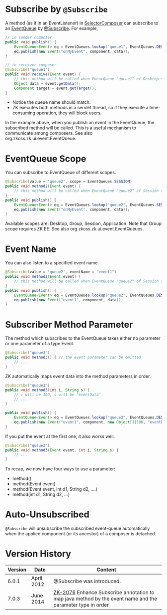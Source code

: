 # Subscribe by `@Subscribe`

A method (as if in an EventListener) in
[SelectorComposer](https://www.zkoss.org/javadoc/latest/zk/org/zkoss/zk/ui/select/SelectorComposer.html)
can subscribe to an [ EventQueue]({{site.baseurl}}/zk_dev_ref/event_handling/event_queues)
by
[@Subscribe](https://www.zkoss.org/javadoc/latest/zk/org/zkoss/zkmax/ui/select/annotation/Subscribe.html).
For example,

```java
// in sender composer
public void publish() {
    EventQueue<Event> eq = EventQueues.lookup("queue1", EventQueues.DESKTOP, true);
    eq.publish(new Event("onMyEvent", component, data));
}
```

```java
// in receiver composer
@Subscribe("queue1")
public void receive(Event event) {
    // this method will be called when EventQueue "queue1" of Desktop scope is published
    Object data = event.getData();
    Component target = event.getTarget();
}
```

- Notice the queue name should match.
- ZK executes both methods in a servlet thread, so if they execute a
  time-consuming operation, they will block users.

In the example above, when you publish an event in the EventQueue, the
subscribed method will be called. This is a useful mechanism to
communicate among composers. See also
<javadoc>org.zkoss.zk.ui.event.EventQueue</javadoc>.

# EventQueue Scope

You can subscribe to EventQueue of different scopes.

```java
@Subscribe(value = "queue2", scope = EventQueues.SESSION)
public void method2(Event event) {
    // this method will be called when EventQueue "queue2" of Session scope is published
}
public void publish() {
    EventQueue<Event> eq = EventQueues.lookup("queue2", EventQueues.SESSION, true);
    eq.publish(new Event("onMyEvent", component, data));
}
```

Available scopes are: Desktop, Group, Session, Application. Note that
Group scope requires ZK EE. See also
<javadoc>org.zkoss.zk.ui.event.EventQueues</javadoc>.

# Event Name

You can also listen to a specified event name.

```java
@Subscribe(value = "queue2", eventName = "event1")
public void method2(Event event) {
    // this method will be called when EventQueue "queue2" of Session scope is published
}
public void publish() {
    EventQueue<Event> eq = EventQueues.lookup("queue2", EventQueues.DESKTOP, true);
    eq.publish(new Event("event1", component, data));
}
```

# Subscriber Method Parameter

The method which subscribes to the EventQueue takes either no parameter
or one parameter of a type Event.

```java
@Subscribe("queue3")
public void method3() { // the event parameter can be omitted
    // ...
}
```

ZK automatically maps event data into the method parameters in order.

```java
@Subscribe("queue3")
public void method3(int i, String s) { 
    // i will be 100, s will be "eventData"
    // ...
}

public void publish() {
    EventQueue<Event> eq = EventQueues.lookup("queue3", EventQueues.DESKTOP, true);
    eq.publish(new Event("event1", component, new Object[]{100, "eventData"}));
}
```

If you put the event at the first one, it also works well.

```java
@Subscribe("queue3")
public void method3(Event event, int i, String s) { 
    // ...
}
```

To recap, we now have four ways to use a parameter:

- method()
- method(Event event)
- method(Event event, int d1, String d2, ....)
- method(int d1, String d2, ...)

# Auto-Unsubscribed

`@Subscribe` will unsubscribe the subscribed event-queue automatically
when the applied component (or its ancestor) of a composer is detached.

# Version History

| Version | Date       | Content                                                                                                                                              |
|---------|------------|------------------------------------------------------------------------------------------------------------------------------------------------------|
| 6.0.1   | April 2012 | @Subscribe was introduced.                                                                                                                           |
| 7.0.3   | June 2014  | [ZK-2076](http://tracker.zkoss.org/browse/ZK-2076) Enhance Subscribe annotation to map java method by the event name and the parameter type in order |
